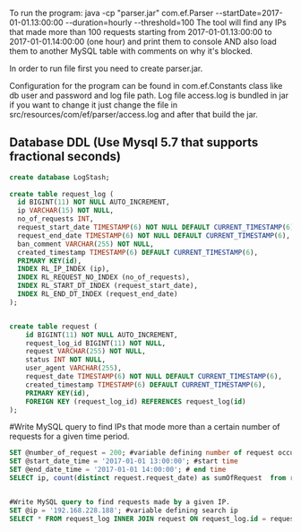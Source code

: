 To run the program:
java -cp "parser.jar" com.ef.Parser --startDate=2017-01-01.13:00:00 --duration=hourly --threshold=100
The tool will find any IPs that made more than 100 requests starting from 2017-01-01.13:00:00 to 2017-01-01.14:00:00 (one hour) and print them to console AND also load them to another MySQL table with comments on why it's blocked.

In order to run file first you need to create parser.jar.
	
Configuration for the program can be found in com.ef.Constants class like db user and password and log file path.
Log file access.log is bundled in jar if you want to change it just change the file in src/resources/com/ef/parser/access.log 
and after that build the jar.

Database DDL (Use Mysql 5.7 that supports fractional seconds)
------------
```sql
create database LogStash;
    
create table request_log (
  id BIGINT(11) NOT NULL AUTO_INCREMENT,
  ip VARCHAR(15) NOT NULL,
  no_of_requests INT,
  request_start_date TIMESTAMP(6) NOT NULL DEFAULT CURRENT_TIMESTAMP(6),
  request_end_date TIMESTAMP(6) NOT NULL DEFAULT CURRENT_TIMESTAMP(6),
  ban_comment VARCHAR(255) NOT NULL,
  created_timestamp TIMESTAMP(6) DEFAULT CURRENT_TIMESTAMP(6),
  PRIMARY KEY(id),
  INDEX RL_IP_INDEX (ip),
  INDEX RL_REQUEST_NO_INDEX (no_of_requests),
  INDEX RL_START_DT_INDEX (request_start_date),
  INDEX RL_END_DT_INDEX (request_end_date)
);


create table request (
    id BIGINT(11) NOT NULL AUTO_INCREMENT,
    request_log_id BIGINT(11) NOT NULL,
    request VARCHAR(255) NOT NULL,
    status INT NOT NULL,
    user_agent VARCHAR(255),
    request_date TIMESTAMP(6) NOT NULL DEFAULT CURRENT_TIMESTAMP(6),
    created_timestamp TIMESTAMP(6) DEFAULT CURRENT_TIMESTAMP(6),
    PRIMARY KEY(id),
    FOREIGN KEY (request_log_id) REFERENCES request_log(id)
);
```
#Write MySQL query to find IPs that mode more than a certain number of requests for a given time period.
```sql
SET @number_of_request = 200; #variable defining number of request occurrence
SET @start_date_time = '2017-01-01 13:00:00'; #start time
SET @end_date_time = '2017-01-01 14:00:00'; # end time
SELECT ip, count(distinct request.request_date) as sumOfRequest  from request inner join request_log on request.request_log_id = request_log.id WHERE request_date >= @start_date_time AND request_date < @end_date_time group by request_log.ip having sumOfRequest>=@number_of_request;


#Write MySQL query to find requests made by a given IP.
SET @ip = '192.168.228.188'; #variable defining search ip
SELECT * FROM request_log INNER JOIN request ON request_log.id = request.request_log_id WHERE request_log.ip = @ip group by request.request_date;

```
